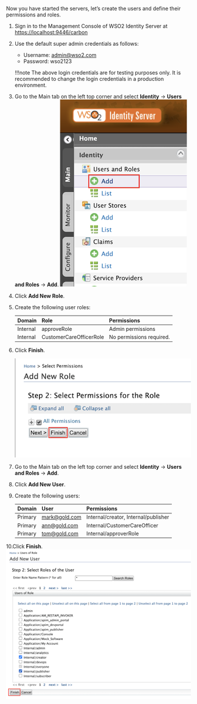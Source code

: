  Now you have started the servers, let’s create the users and define their permissions and  roles.
 
 1. Sign in to the Management Console of WSO2 Identity Server at [https://localhost:9446/carbon](https://localhost:9446/carbon)
 2. Use the default super admin credentials as follows:
    - Username: admin@wso2.com
    - Password: wso2123
    
    !!!note
        The above login credentials are for testing purposes only. It is recommended to change the login credentials in 
        a production environment.
    
 3. Go to the Main tab on the left top corner and select **Identity** -> **Users and Roles** -> **Add**. ![add_users](../assets/img/get-started/go-to-add-users.png)
 4. Click **Add New Role**.
 5. Create the following user roles:   
  
    | Domain | Role| Permissions|
    |--------|--------|--------|
    |Internal|approveRole|Admin permissions|
    |Internal|CustomerCareOfficerRole|No permissions required.|
 
 6. Click **Finish**. 
 
    ![add_new_role](../assets/img/get-started/add-new-role.png)
 
 7. Go to the Main tab on the left top corner and select **Identity** -> **Users and Roles** -> **Add**.
 8. Click **Add New User**.
 9. Create the following users:
 
    | Domain | User| Permissions|
    |--------|--------|--------|
    |Primary|mark@gold.com|Internal/creator, Internal/publisher|
    |Primary|ann@gold.com|Internal/CustomerCareOfficer|
    |Primary|tom@gold.com|Internal/approverRole|
    
 10.Click **Finish**. ![add_new_user](../assets/img/get-started/add-new-user.png)
 
 
 

